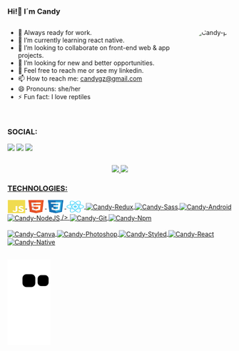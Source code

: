 ### Hi!👋  I´m Candy
##
<div>
<img align="right" alt="Candy-pic" height="250" style="border-radius:50px;" src="https://www.facebook.com/photo.php?fbid=10227845448590058&set=pb.1485613066.-2207520000..&type=3">
</div>

- 🔭 Always ready for work.
- 🌱 I’m currently learning react native.
- 👯 I’m looking to collaborate on front-end web & app projects. 
- 🤔 I’m looking for new and better opportunities.
- 💬 Feel free to reach me or see my linkedin.
- 📫 How to reach me: candygz@gmail.com
- 😄 Pronouns: she/her
- ⚡ Fun fact:  I love reptiles
</br>

  ### SOCIAL:
  
<div> 
 	<a href="https://github.com/CandyGZ" target="_blank"><img src="https://img.shields.io/badge/GitHub-100000?style=for-the-badge&logo=github&logoColor=white" target="_blank"></a> 
  <a href = "mailto:candygz@gmail.com"><img src="https://img.shields.io/badge/-Gmail-%23333?style=for-the-badge&logo=gmail&logoColor=red" target="_blank"></a>
  <a href="https://www.linkedin.com/in/candy-elizabeth-garcia-zarate/" target="_blank"><img src="https://img.shields.io/badge/-LinkedIn-%230077B5?style=for-the-badge&logo=linkedin&logoColor=white" target="_blank"></a>  
</div>

  ##
  
<div align="center">
  <a href="https://www.github.com/CarlaSalHua">
  <img height="130em" src="https://github-readme-stats.vercel.app/api?username=CandyGZ&show_icons=true&theme=gruvbox&include_all_commits=true&count_private=true"/>
  <img height="130em" src="https://github-readme-stats.vercel.app/api/top-langs/?username=CandyGZ&layout=compact&langs_count=7&theme=gruvbox"/>
</div>

  ### TECHNOLOGIES:
<div style="display: inline_block">
  <img align="center" alt="Candy-Js" height="30" width="40" src="https://raw.githubusercontent.com/devicons/devicon/master/icons/javascript/javascript-plain.svg">
   <img align="center" alt="Candy-HTML" height="30" width="40" src="https://raw.githubusercontent.com/devicons/devicon/master/icons/html5/html5-original.svg">
  <img align="center" alt="Candy-CSS" height="30" width="40" src="https://raw.githubusercontent.com/devicons/devicon/master/icons/css3/css3-original.svg">
  <img align="center" alt="Candy-React" height="30" width="40" src="https://raw.githubusercontent.com/devicons/devicon/master/icons/react/react-original.svg">
  <img  align="center" alt="Candy-Redux" height="30" width="40" src="https://cdn.jsdelivr.net/gh/devicons/devicon/icons/redux/redux-original.svg" />
  <img align="center" alt="Candy-Sass" height="30" width="40" src="https://cdn.jsdelivr.net/gh/devicons/devicon/icons/sass/sass-original.svg">
  <img align="center" alt="Candy-Android" height="30" width="40" src="https://cdn.jsdelivr.net/gh/devicons/devicon/icons/android/android-plain-wordmark.svg">
  <img align="center" alt="Candy-NodeJS" height="30" width="40" src="https://cdn.jsdelivr.net/gh/devicons/devicon/icons/nodejs/nodejs-original.svg" />
   />
  <img align="center" alt="Candy-Git" height="30" width="40" src="https://cdn.jsdelivr.net/gh/devicons/devicon/icons/git/git-original-wordmark.svg" />
  <img align="center" alt="Candy-Npm" height="30" width="40" src="https://cdn.jsdelivr.net/gh/devicons/devicon/icons/npm/npm-original-wordmark.svg" />
</div>
  <br>
  
  <div style="display: inline_block">
    <img align="center" alt="Candy-Canva" height="30" src="https://img.shields.io/badge/Canva-E95420?style=for-the-badge&logo=canva&logoColor=white">
    <img align="center" alt="Candy-Photoshop" height="30"  src="https://img.shields.io/badge/Photoshop-31A8FF?style=for-the-badge&logo=photoshop&logoColor=31A8FF">
    <img align="center" alt="Candy-Styled" height="30" src="https://img.shields.io/badge/styled--components-DB7093?style=for-the-badge&logo=styled-components&logoColor=white">
    <img align="center" alt="Candy-React" height="30" src="https://img.shields.io/badge/React-20232A?style=for-the-badge&logo=react&logoColor=61DAFB">
    <img align="center" alt="Candy-Native" height="30" src="https://img.shields.io/badge/React_Native-20232A?style=for-the-badge&logo=react&logoColor=61DAFB">        
  </div>
  
  ##
  
  ![Snake animation](https://github.com/rafaballerini/rafaballerini/blob/output/github-contribution-grid-snake.svg)
